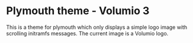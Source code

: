 # Plymouth theme - Volumio 3

This is a theme for plymouth which only displays a simple logo image with scrolling initramfs messages. 
The current image is a Volumio logo.


